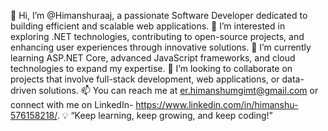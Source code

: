 👋 Hi, I’m @Himanshuraaj, a passionate Software Developer dedicated to building efficient and scalable web applications.
👀 I’m interested in exploring .NET technologies, contributing to open-source projects, and enhancing user experiences through innovative solutions.
🌱 I’m currently learning ASP.NET Core, advanced JavaScript frameworks, and cloud technologies to expand my expertise.
💞️ I’m looking to collaborate on projects that involve full-stack development, web applications, or data-driven solutions.
📫 You can reach me at er.himanshumgimt@gmail.com or connect with me on LinkedIn- https://www.linkedin.com/in/himanshu-576158218/.
💡 “Keep learning, keep growing, and keep coding!”

